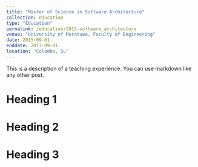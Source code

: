 ```yaml
---
title: "Master of Science in Software Architecture"
collection: education
type: "Education"
permalink: /education/2015-software_architecture
venue: "University of Moratuwa, Faculty of Engineering"
date: 2015-09-01
enddate: 2017-09-01
location: "Colombo, SL"
---
```


This is a description of a teaching experience. You can use markdown like any other post.

Heading 1
======

Heading 2
======

Heading 3
======
